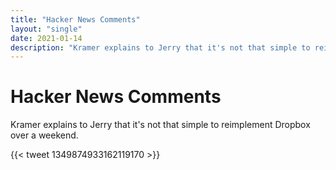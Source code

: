 ```yaml
---
title: "Hacker News Comments"
layout: "single"
date: 2021-01-14
description: "Kramer explains to Jerry that it's not that simple to reimplement Dropbox over a weekend."
---
```


# Hacker News Comments

Kramer explains to Jerry that it's not that simple to reimplement Dropbox over a weekend.

{{< tweet 1349874933162119170 >}}